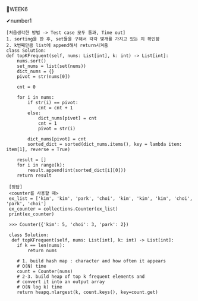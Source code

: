 📝WEEK6

✔number1

    [처음생각한 방법 -> Test case 모두 통과, Time out]
    1. sorting을 한 후, set들을 구해서 각각 몇개를 가지고 있는 지 확인함
    2. k번째만큼 list에 append해서 return시켜줌
    class Solution:
    def topKFrequent(self, nums: List[int], k: int) -> List[int]:
        nums.sort()
        set_nums = list(set(nums))
        dict_nums = {}
        pivot = str(nums[0])

        cnt = 0

        for i in nums:
            if str(i) == pivot:
                cnt = cnt + 1
            else:
                dict_nums[pivot] = cnt
                cnt = 1
                pivot = str(i)

            dict_nums[pivot] = cnt
            sorted_dict = sorted(dict_nums.items(), key = lambda item: item[1], reverse = True)

        result = []
        for i in range(k):
            result.append(int(sorted_dict[i][0]))
        return result
       
     [정답]
     <counter를 사용할 때>
     ex_list = ['kim', 'kim', 'park', 'choi', 'kim', 'kim', 'kim', 'choi', 'park', 'choi']
     ex_counter = collections.Counter(ex_list)
     print(ex_counter)

     >>> Counter({'kim': 5, 'choi': 3, 'park': 2})
  
     class Solution:
      def topKFrequent(self, nums: List[int], k: int) -> List[int]:
        if k == len(nums):
            return nums

        # 1. build hash map : character and how often it appears
        # O(N) time
        count = Counter(nums)   
        # 2-3. build heap of top k frequent elements and
        # convert it into an output array
        # O(N log k) time
        return heapq.nlargest(k, count.keys(), key=count.get) 
        
